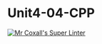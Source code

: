 # Unit4-04-CPP
[![Mr Coxall's Super Linter](https://github.com/ICS3U-C-Programming-JackT/Unit4-04-CPP/workflows/Mr%20Coxall's%20Super%20Linter/badge.svg)](https://github.com/ICS3U-C-Programming-JackT/Unit4-04-CPP/actions/)

